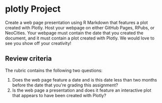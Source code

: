 # plotly Project
Create a web page presentation using R Markdown that features a plot created with Plotly. Host your webpage on either GitHub Pages, RPubs, or NeoCities. Your webpage must contain the date that you created the document, and it must contain a plot created with Plotly. We would love to see you show off your creativity! 

## Review criteria
The rubric contains the following two questions:
1.	Does the web page feature a date and is this date less than two months before the date that you're grading this assignment?
2.	Is the web page a presentation and does it feature an interactive plot that appears to have been created with Plotly?
